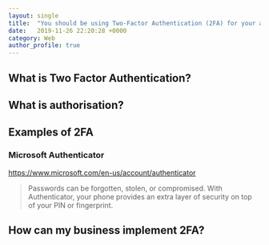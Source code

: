 ```yaml
---
layout: single
title:  "You should be using Two-Factor Authentication (2FA) for your authentication systems. This is why."
date:   2019-11-26 22:20:28 +0000
category: Web
author_profile: true
---
```


## What is Two Factor Authentication?

## What is authorisation?

## Examples of 2FA

### Microsoft Authenticator
https://www.microsoft.com/en-us/account/authenticator

> Passwords can be forgotten, stolen, or compromised. With Authenticator, your phone provides an extra layer of security on top of your PIN or fingerprint.

## How can my business implement 2FA?

